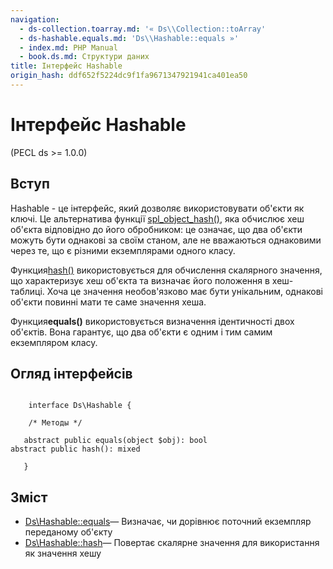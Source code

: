 ```yaml
---
navigation:
  - ds-collection.toarray.md: '« Ds\\Collection::toArray'
  - ds-hashable.equals.md: 'Ds\\Hashable::equals »'
  - index.md: PHP Manual
  - book.ds.md: Структури даних
title: Інтерфейс Hashable
origin_hash: ddf652f5224dc9f1fa9671347921941ca401ea50
---
```

# Інтерфейс Hashable

(PECL ds >= 1.0.0)

## Вступ

Hashable - це інтерфейс, який дозволяє використовувати об'єкти як ключі. Це альтернатива функції [spl\_object\_hash()](function.spl-object-hash.md), яка обчислює хеш об'єкта відповідно до його обробником: це означає, що два об'єкти можуть бути однакові за своїм станом, але не вважаються однаковими через те, що є різними екземплярами одного класу.

Функция[hash()](function.hash.md) використовується для обчислення скалярного значення, що характеризує хеш об'єкта та визначає його положення в хеш-таблиці. Хоча це значення необов'язково має бути унікальним, однакові об'єкти повинні мати те саме значення хеша.

Функция**equals()** використовується визначення ідентичності двох об'єктів. Вона гарантує, що два об'єкти є одним і тим самим екземпляром класу.

## Огляд інтерфейсів

```classsynopsis

    interface Ds\Hashable {

    /* Методы */
    
   abstract public equals(object $obj): bool
abstract public hash(): mixed

   }
```

## Зміст

-   [Ds\\Hashable::equals](ds-hashable.equals.md)— Визначає, чи дорівнює поточний екземпляр переданому об'єкту
-   [Ds\\Hashable::hash](ds-hashable.hash.md)— Повертає скалярне значення для використання як значення хешу
